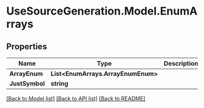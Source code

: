 # UseSourceGeneration.Model.EnumArrays

## Properties

Name | Type | Description | Notes
------------ | ------------- | ------------- | -------------
**ArrayEnum** | **List&lt;EnumArrays.ArrayEnumEnum&gt;** |  | [optional] 
**JustSymbol** | **string** |  | [optional] 

[[Back to Model list]](../../README.md#documentation-for-models) [[Back to API list]](../../README.md#documentation-for-api-endpoints) [[Back to README]](../../README.md)

